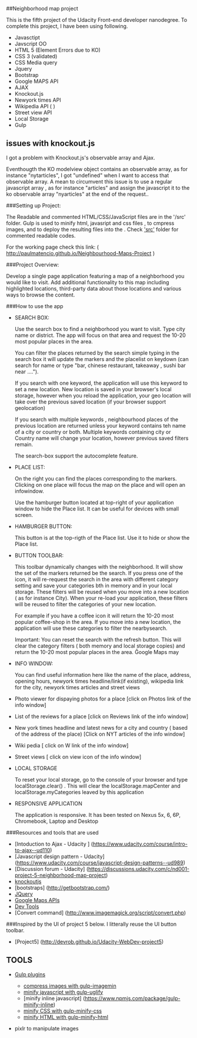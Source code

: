 ##Neighborhood map project


This is the fifth project of the Udacity Front-end developer nanodegree. To complete this project, I have been using following.

* Javasctipt
* Javscript OO
* HTML 5 (Element Errors due to KO)
* CSS 3 (validated)
* CSS Media query
* Jquery
* Bootstrap
* Google MAPS API
* AJAX
* Knockout.js
* Newyork times API
* Wikipedia API ( )
* Street view API
* Local Storage
* Gulp


## issues with knockout.js

I got a problem with Knockout.js's observable array and Ajax.

Eventhougth the KO modelview object contains an observable array, as for instance "nytarticles", I got "undefined" when I want to access that observable array. A mean to circumvent this issue is to use a regular javascript array , as for instance "articles" and  assign the javascript it to the ko observable array "nyarticles" at the end of the request..


###Setting up Project:

The Readable and commented HTML/CSS/JavaScript files are in the '<project folder>/src' folder. Gulp is used to minify html, javasript and css files , to cmpress images, and to deploy the resulting files into the <project folder>. Check ['src'](https://github.com/PaulMatencio/Neighbourhood-Maps-Project/tree/master/src) folder for commented readable codes.

For the working page check this link: ( http://paulmatencio.github.io/Neighbourhood-Maps-Project )

###Project Overview:

Develop a single page application featuring a map of a neighborhood you would like to visit. Add additional functionality to this map including highlighted locations, third-party data about those locations and various ways to browse the content.

###How to use the app

* SEARCH BOX:

   Use the search box to find a neighborhood you want to visit. Type city name or district. The app will focus on that area and request the 10-20 most popular places in the area.

   You can filter the places returned by the search simple typing in the search box it will update the markers and the placelist on keydown (can search for name or type "bar, chinese restaurant, takeaway , sushi bar near ....").

   If you search with one keyword, the application will use this keyword to set a new location. New location is saved in your browser's local storage, however when you reload the application, your geo location will take over the previous saved location (if your browser support geolocation)

   If you search with multiple keywords , neighbourhood places of the previous location are returned  unless your keyword contains teh name of a  city or country or both.
   Multiple keywords containing city or Country  name will change your location, however previous saved filters remain.

   The search-box support the autocomplete feature.

* PLACE LIST:

   On the right you can find the places corresponding to the markers. Clicking on one place will focus the map on the place and will open an infowindow.

   Use the hamburger button located at top-right of your application window to  hide the Place list. It can be useful for devices with small screen.

* HAMBURGER BUTTON:

  This button is at the top-rigth of the Place list. Use it to hide or show the Place list.

* BUTTON TOOLBAR:

   This toolbar dynamically changes with the neighborhood. It will show the set of the markers returned be the search.
   If you press one of the icon, it will re-request the search in the area with different category setting and save your categories bth in memory and in your local storage. These filters will be reused when you move into a new location ( as for instance City). When your re-load your application, these filters will be reused to filter the categories of your new location.

   For example if you have a coffee icon it will return the 10-20 most popular coffee-shop in the area. If you move into a new location, the application will use these categories to filter the nearbysearch.

   Important: You can reset the search with the refresh button. This will clear the category filters ( both memory and local storage copies) and return the 10-20 most popular places in the area. Ĝoogle Maps may


* INFO WINDOW:

   You can find useful information here like the name of the place, address, opening hours, newyork times headline/link(if existing), wikipedia link for the city, newyork times articles and street views

* Photo viewer for dispaying photos for a place  [click on Photos link of the info window]
* List  of the reviews for a place [click on Reviews link of the info window]
* New york times headline  and latest news for a city and country ( based of the address of the place)  [Click on NYT articles of the info window]
* Wiki pedia [ click on W link of the info window]
* Street views [ click on view icon of the info window]

* LOCAL STORAGE

  To reset your local storage, go to the console of your browser and type localStorage.clear() . This will clear the localStorage.mapCenter and localStorage.myCategories leaved by this application

* RESPONSIVE APPLICATION

  The application is responsive. It has been tested on Nexus 5x, 6, 6P, Chromebook, Laptop and Desktop

###Resources and tools that are used

* [Intoduction to Ajax - Udacity ] (https://www.udacity.com/course/intro-to-ajax--ud110)
* [Javascript design pattern - Udacity] (https://www.udacity.com/course/javascript-design-patterns--ud989)
* [Discussion forum - Udacity]  (https://discussions.udacity.com/c/nd001-project-5-neighborhood-map-project)
* [knockoutjs](http://knockoutjs.com/)
* [bootstraps] (http://getbootstrap.com/)
* [JQuery](https://jquery.com/)
* [Google Maps APIs](https://developers.google.com/maps/?hl=en)
* [Dev Tools](https://developer.chrome.com/devtools/docs/rendering-settings)
* [Convert command] (http://www.imagemagick.org/script/convert.php)

###Inspired by the UI of project 5 below. I litterally reuse the UI button toolbar.

* [Project5] (http://devrob.github.io/Udacity-WebDev-project5)


## TOOLS

* [Gulp plugins](http://gulpjs.com/plugins/)
    * [compress images with gulp-imagemin](https://www.npmjs.com/package/gulp-imagemin)
    * [minify javascript with gulp-uglify](https://www.npmjs.com/package/gulp-uglify/)
    * [minify inline javascript] (https://www.npmjs.com/package/gulp-minify-inline)
    * [minify CSS with gulp-minify-css](https://www.npmjs.com/package/gulp-minify-css)
    * [minify HTML with gulp-minify-html](https://www.npmjs.com/package/gulp-minify-html)

* pixlr to manipulate images

